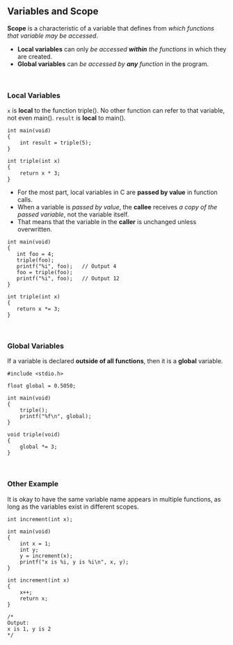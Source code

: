 ## Variables and Scope

**Scope** is a characteristic of a variable that defines from *which functions that variable may be accessed*.
* **Local variables** can only *be accessed **within** the functions* in which they are created.
* **Global variables** can *be accessed by **any** function* in the program.

<br />

### Local Variables

`x` is **local** to the function triple(). No other function can refer to that variable, not even main(). `result` is **local** to main().

```
int main(void)
{
    int result = triple(5);
}

int triple(int x)
{
    return x * 3;
}
```

* For the most part, local variables in C are **passed by value** in function calls.
* When a variable is *passed by value*, the **callee** receives *a copy of the passed variable*, not the variable itself.
* That means that the variable in the **caller** is unchanged unless overwritten.

 ```
 int main(void)
 {
    int foo = 4;
    triple(foo);
    printf("%i", foo);   // Output 4
    foo = triple(foo);
    printf("%i", foo);   // Output 12
 }
 
 int triple(int x)
 {
    return x *= 3;
 }
 ```

<br />

### Global Variables

If a variable is declared **outside of all functions**, then it is a **global** variable.

```
#include <stdio.h>

float global = 0.5050;

int main(void)
{
    triple();
    printf("%f\n", global);
}

void triple(void)
{
    global *= 3;
}

```

<br />

### Other Example

It is okay to have the same variable name appears in multiple functions, as long as the variables exist in different scopes.

```
int increment(int x);

int main(void)
{
    int x = 1;
    int y;
    y = increment(x);
    printf("x is %i, y is %i\n", x, y);
}

int increment(int x)
{
    x++;
    return x;
}

/*
Output:
x is 1, y is 2
*/
```

